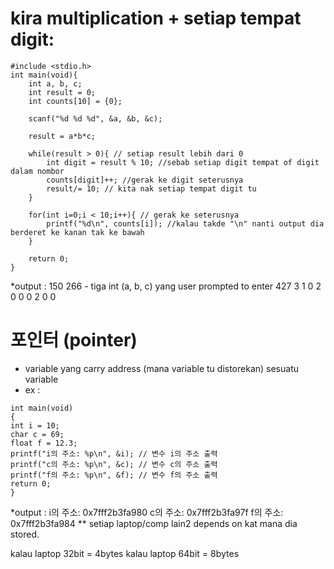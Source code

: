 # kira multiplication + setiap tempat digit:

```
#include <stdio.h>
int main(void){
    int a, b, c;
    int result = 0;
    int counts[10] = {0};

    scanf("%d %d %d", &a, &b, &c);

    result = a*b*c;

    while(result > 0){ // setiap result lebih dari 0 
        int digit = result % 10; //sebab setiap digit tempat of digit dalam nombor
        counts[digit]++; //gerak ke digit seterusnya 
        result/= 10; // kita nak setiap tempat digit tu 
    }

    for(int i=0;i < 10;i++){ // gerak ke seterusnya
        printf("%d\n", counts[i]); //kalau takde "\n" nanti output dia berderet ke kanan tak ke bawah
    }

    return 0;
}
```

*output :
150 
266  - tiga int (a, b, c) yang user prompted to enter
427
3
1
0
2
0
0
0
2
0
0

# 포인터 (pointer)
- variable yang carry address (mana variable tu distorekan) sesuatu variable
- ex : 
```
int main(void)
{
int i = 10;
char c = 69;
float f = 12.3;
printf("i의 주소: %p\n", &i); // 변수 i의 주소 출력
printf("c의 주소: %p\n", &c); // 변수 c의 주소 출력
printf("f의 주소: %p\n", &f); // 변수 f의 주소 출력
return 0;
}
```
*output :
i의 주소: 0x7fff2b3fa980
c의 주소: 0x7fff2b3fa97f
f의 주소: 0x7fff2b3fa984
** setiap laptop/comp lain2 depends on kat mana dia stored.

kalau laptop 32bit = 4bytes
kalau laptop 64bit = 8bytes
